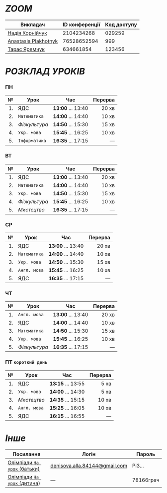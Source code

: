 # *ZOOM*

| Викладач | ID конференції | Код доступу |
|---|---|---|
| [Надія Корнійчук](https://us04web.zoom.us/j/2104234268?pwd=VndEblZtdnlkbzVQYWlsNDFUdHVTQT09&omn=77903642108) | 2104234268 | 029259 |
| [Anastasia Plakhotnyk](https://us04web.zoom.us/j/76528652594?pwd=uystTIL9xFVJ3Pl7xjc2Z3zjXLeffq.1) | 76528652594 | 999 |
| [Тарас Яремчук](https://us05web.zoom.us/j/4634661854?pwd=VmvYEDAahgVMNeTIXa7bA2jrfAmPqv.1) | 634661854 | 123456 |


# *РОЗКЛАД УРОКІВ*

### ПН

| № | Урок | Час | Перерва |
|---:|---|:---:|---:|
| 1.| ЯДС | **13:00** ... 13:40 | 20 хв |
| 2.| `Математика` | **14:00** ... 14:40 | 10 хв |
| 3.| *Фізкультура* | **14:50** ... 15:30 | 15 хв |
| 4.| `Укр. мова` | **15:45** ... 16:25 | 10 хв |
| 5.| `Інформатика` | **16:35** ... 17:15 | — |

### ВТ

| № | Урок | Час | Перерва |
|---:|---|:---:|---:|
| 1.| ЯДС | **13:00** ... 13:40 | 20 хв |
| 2.| `Математика` | **14:00** ... 14:40 | 10 хв |
| 3.| `Укр. мова` | **14:50** ... 15:30 | 15 хв |
| 4.| *Фізкультура* | **15:45** ... 16:25 | 10 хв |
| 5.| *Мистецтво* | **16:35** ... 17:15 | — |

### СР

| № | Урок | Час | Перерва |
|---:|---|:---:|---:|
| 1.| ЯДС | **13:00** ... 13:40 | 20 хв |
| 2.| `Математика` | **14:00** ... 14:40 | 10 хв |
| 3.| `Укр. мова` | **14:50** ... 15:30 | 15 хв |
| 4.| `Англ. мова` | **15:45** ... 16:25 | 10 хв |
| 5.| ЯДС | **16:35** ... 17:15 | — |

### ЧТ

| № | Урок | Час | Перерва |
|---:|---|:---:|---:|
| 1.| `Англ. мова` | **13:00** ... 13:40 | 20 хв |
| 2.| ЯДС | **14:00** ... 14:40 | 10 хв |
| 3.| `Математика` | **14:50** ... 15:30 | 15 хв |
| 4.| `Укр. мова` | **15:45** ... 16:25 | 10 хв |
| 5.| *Фізкультура* | **16:35** ... 17:15 | — |

### ПТ `короткий день`

| № | Урок | Час | Перерва |
|---:|---|:---:|---:|
| 1.| ЯДС | **13:15** ... 13:55 | 5 хв |
| 2.| `Укр. мова` | **14:00** ... 14:30 | 5 хв |
| 3.| *Мистецтво* | **14:35** ... 15:15 | 10 хв |
| 4.| `Англ. мова` | **15:25** ... 16:05 | 10 хв |
| 5.| ЯДС | **16:15** ... 16:55 | — |

# *Інше*

| Посилання | Логін | Пароль |
|---|---|---|
| [Олімпіади `На урок` (батьки)](https://naurok.ua/) | denisova.alla.84144@gmail.com | Pi3... |
| [Олімпіади `На урок` (дитина)](https://naurok.ua/start) | — | 78166грач |
